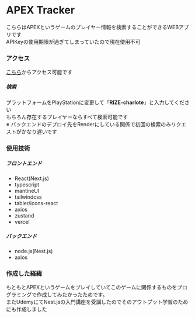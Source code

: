 # APEX Tracker
こちらはAPEXというゲームのプレイヤー情報を検索することができるWEBアプリです  
APIKeyの使用期限が過ぎてしまっていたので現在使用不可
### アクセス
[こちら](https://apex-tracker-nine.vercel.app/)からアクセス可能です  
  ##### 検索  
  プラットフォームをPlayStationに変更して「**RIZE-charlote**」と入力してください  
  もちろん存在するプレイヤーならすべて検索可能です  
  ※ バックエンドのデプロイ先をRenderにしている関係で初回の検索のみリクエストがかなり遅いです
### 使用技術
  ##### フロントエンド
  - React(Next.js)
  - typescript
  - mantineUI
  - tailwindcss
  - tabler/icons-react
  - axios
  - zustand
  - vercel
  ##### バックエンド
  - node.js(Nest.js)
  - axios
 ### 作成した経緯
 もともとAPEXというゲームをプレイしていてこのゲームに関係するものをプログラミングで作成してみたかったためです。  
 またUdemyにてNest.jsの入門講座を受講したのでそのアウトプット学習のためにも作成しました
